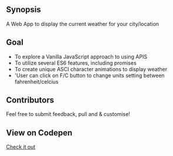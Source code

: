 ## Synopsis

A Web App to display the current weather for your city/location

## Goal

- To explore a Vanilla JavaScript approach to using APIS
- To utilize several ES6 features, including promises
- To create unique ASCI character animations to display weather
- 'User can click on F/C button to change units setting between fahrenheit/celcius


## Contributors

Feel free to submit feedback, pull and & customise! 


## View on Codepen

[Check it out](http://codepen.io/njsfield/pen/amzXvA)
